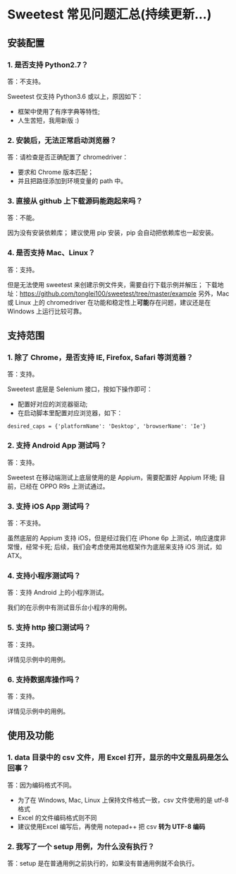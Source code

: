 # Sweetest 常见问题汇总(持续更新...)


## 安装配置


### 1.  是否支持 Python2.7？

答：不支持。

Sweetest 仅支持 Python3.6 或以上，原因如下：

- 框架中使用了有序字典等特性;
- 人生苦短，我用新版 :)


### 2.  安装后，无法正常启动浏览器？

答：请检查是否正确配置了 chromedriver：

- 要求和 Chrome 版本匹配；
- 并且把路径添加到环境变量的 path 中。


### 3.  直接从 github 上下载源码能跑起来吗？

答：不能。

因为没有安装依赖库；
建议使用 pip 安装，pip 会自动把依赖库也一起安装。


### 4.  是否支持 Mac、Linux？

答：支持。

但是无法使用 sweetest 来创建示例文件夹，需要自行下载示例并解压；
下载地址：<https://github.com/tonglei100/sweetest/tree/master/example>
另外，Mac 或 Linux 上的 chromedriver 在功能和稳定性上**可能**存在问题，建议还是在 Windows 上运行比较可靠。


## 支持范围


### 1.  除了 Chrome，是否支持 IE, Firefox, Safari 等浏览器？

答：支持。

Sweetest 底层是 Selenium 接口，按如下操作即可：

- 配置好对应的浏览器驱动;
- 在启动脚本里配置对应浏览器，如下：

```
desired_caps = {'platformName': 'Desktop', 'browserName': 'Ie'}
```


### 2.  支持 Android App 测试吗？

答：支持。

Sweetest 在移动端测试上底层使用的是 Appium，需要配置好 Appium 环境;
目前，已经在 OPPO R9s 上测试通过。


### 3.  支持 iOS App 测试吗？

答：不支持。

虽然底层的 Appium 支持 iOS，但是经过我们在 iPhone 6p 上测试，响应速度非常慢，经常卡死;
后续，我们会考虑使用其他框架作为底层来支持 iOS 测试，如 ATX。


### 4.  支持小程序测试吗？

答：支持 Android 上的小程序测试。

我们的在示例中有测试音乐台小程序的用例。


### 5.  支持 http 接口测试吗？

答：支持。

详情见示例中的用例。


### 6.  支持数据库操作吗？

答：支持。

详情见示例中的用例。


## 使用及功能


### 1.  data 目录中的 csv 文件，用 Excel 打开，显示的中文是乱码是怎么回事？

答：因为编码格式不同。

-   为了在 Windows, Mac, Linux 上保持文件格式一致，csv 文件使用的是 utf-8 格式
-   Excel 的文件编码格式则不同
-   建议使用Excel 编写后，再使用 notepad++ 把 csv **转为 UTF-8 编码**


### 2. 我写了一个 setup 用例，为什么没有执行？

答：setup 是在普通用例之前执行的，如果没有普通用例就不会执行。
